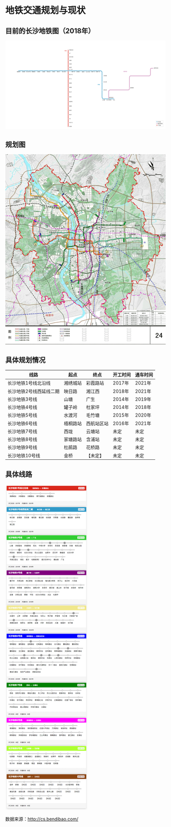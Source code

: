 # 地铁交通规划与现状

## 目前的长沙地铁图（2018年）

![长沙市最新地铁图](images/subway/2018.png)

## 规划图

![长沙市地铁规划图](images/subway/guihua.png)

## 具体规划情况

|线路|起点|终点|开工时间|通车时间|
|--- |--- |--- |--- |--- |
|长沙地铁1号线北沿线|湘绣城站|彩霞路站|2017年|2021年|
|长沙地铁2号线西延线二期|映日路|湘江西|2018年|2021年|
|长沙地铁3号线|山塘|广生|2014年|2019年|
|长沙地铁4号线|罐子岭|杜家坪|2014年|2018年|
|长沙地铁5号线|水渡河|毛竹塘|2015年|2020年|
|长沙地铁6号线|梧桐路站|西航站区站|2016年|2021年|
|长沙地铁7号线|西垅|云塘站|未定|未定|
|长沙地铁8号线|家塘路站|含浦站|未定|未定|
|长沙地铁9号线|杜鹃路|花桥路|未定|未定|
|长沙地铁10号线|金桥|【未定】|未定|未定|


## 具体线路

![长沙市地铁规划具体线路](./images/subway/guihua-zhandian.jpg)


数据来源：http://cs.bendibao.com/